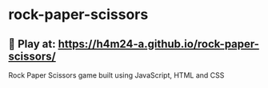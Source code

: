 # rock-paper-scissors

## 🎰 Play at: https://h4m24-a.github.io/rock-paper-scissors/

Rock Paper Scissors game built using JavaScript, HTML and CSS
